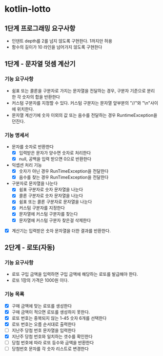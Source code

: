 # kotlin-lotto

## 1단계 프로그래밍 요구사항

- 인덴트 depth를 2를 넘지 않도록 구현한다. 1까지만 허용
- 함수의 길이가 10 라인을 넘어가지 않도록 구현한다

## 1단계 - 문자열 덧셈 계산기

### 기능 요구사항

- 쉼표 또는 콜론을 구분자로 가지는 문자열을 전달하는 경우, 구분자 기준으로 분리한 각 숫자의 합을 반환한다
- 커스텀 구분자를 지정할 수 있다. 커스텀 구분자는 문자열 앞부분의 "//"와 "\n"사이에 위치한다.
- 문자열 계산기에 숫자 이외의 값 또는 음수를 전달하는 경우 RuntimeException을 던진다.

### 기능 명세서

- 문자를 숫자로 반환한다
    - [x] 입력받은 문자가 양수면 숫자로 처리한다
    - [x] null, 공백을 입력 받으면 0으로 반환한다
- 익셉션 처리 기능
    - [x] 숫자가 아닌 경우 RunTimeException을 전달한다
    - [x] 음수를 찾는 경우 RunTimeException을 전달한다
- 구분자로 문자열을 나눈다
    - [x] 쉼표 구분자로 숫자 문자열을 나눈다
    - [x] 콜론 구분자로 숫자 문자열을 나눈다
    - [x] 쉼표 또는 콜론 구분자로 문자열을 나눈다
    - [x] 커스텀 구분자를 지정한다
    - [x] 문자열에 커스텀 구분자를 찾는다
    - [x] 문자열에 커스텀 구분자 찾은걸 삭제한다
- [x] 계산기는 입력받은 숫자 문자열을 더한 결과를 반환한다.

## 2단계 - 로또(자동)

### 기능 요구사항
- 로또 구입 금액을 입력하면 구입 금액에 해당하는 로또를 발급해야 한다.
- 로또 1장의 가격은 1000원 이다.

### 기능 목록
- [x] 구매 금액에 맞는 로또를 생성한다
- [x] 구매 금액이 적으면 로또를 생성하지 못한다.  
- [x] 로또 번호는 중복되지 않는 1-45 숫자 6개를 선택한다
- [x] 로또 번호는 오름 순서대로 출력한다
- [ ] 지난주 당첨 번호 문자열을 입력한다
- [x] 지난주 당첨 번호와 일치하는 갯수를 확인한다
- [ ] 당첨 번호에 따라 로또 등수와 금액을 반환한다
- [ ] 당첨번호 문자를 각 숫자 리스트로 변경한다